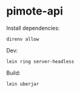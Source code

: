 # pimote-api

Install dependencies:

    direnv allow

Dev:

    lein ring server-headless

Build:

    lein uberjar
